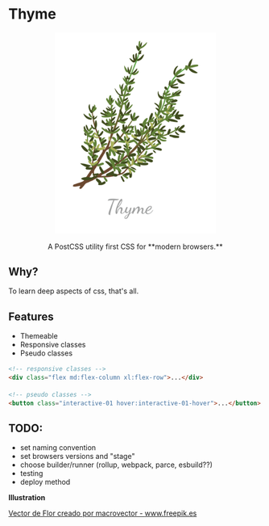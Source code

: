 # Thyme

<p align="center">
  <img src="./media/logo.png" alt="thyme illustration" width="320" />
</p>

<p align="center">
A PostCSS utility first CSS for **modern browsers.**
</p>

## Why?

To learn deep aspects of css, that's all.

## Features

- Themeable
- Responsive classes
- Pseudo classes

```html
<!-- responsive classes -->
<div class="flex md:flex-column xl:flex-row">...</div>

<!-- pseudo classes -->
<button class="interactive-01 hover:interactive-01-hover">...</button>
```

## TODO:

- set naming convention
- set browsers versions and "stage"
- choose builder/runner (rollup, webpack, parce, esbuild??)
- testing
- deploy method

**Illustration**

<a href="https://www.freepik.es/vectors/flor">Vector de Flor creado por macrovector - www.freepik.es</a>
